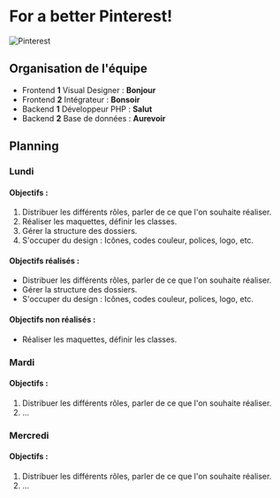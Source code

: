 # For a better Pinterest!
![Pinterest](https://i.imgur.com/0JtBdgj.png "Pinterest")
## Organisation de l'équipe
- Frontend **1** Visual Designer : **Bonjour**
- Frontend **2** Intégrateur : **Bonsoir**
- Backend **1** Développeur PHP : **Salut**
- Backend **2** Base de données : **Aurevoir**
## Planning 
### Lundi 
#### Objectifs :
1. Distribuer les différents rôles, parler de ce que l'on souhaite réaliser.
2. Réaliser les maquettes, définir les classes.
3. Gérer la structure des dossiers.
4. S'occuper du design : Icônes, codes couleur, polices, logo, etc.
#### Objectifs réalisés :
- Distribuer les différents rôles, parler de ce que l'on souhaite réaliser.
- Gérer la structure des dossiers.
- S'occuper du design : Icônes, codes couleur, polices, logo, etc.
#### Objectifs non réalisés :
- Réaliser les maquettes, définir les classes.
### Mardi
#### Objectifs :
1. Distribuer les différents rôles, parler de ce que l'on souhaite réaliser.
2. ...
### Mercredi
#### Objectifs :
1. Distribuer les différents rôles, parler de ce que l'on souhaite réaliser.
2. ...
